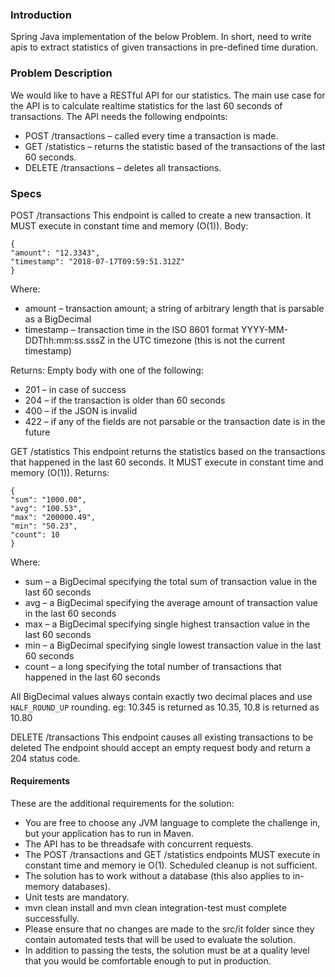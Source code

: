 ### Introduction 
Spring Java implementation of the below Problem. In short, need to write apis to extract statistics of given transactions in pre-defined time duration.

### Problem Description
We would like to have a RESTful API for our statistics. The main use case for the API is to calculate realtime statistics for the last 60 seconds of transactions.
The API needs the following endpoints:

- POST /transactions – called every time a transaction is made.
- GET /statistics – returns the statistic based of the transactions of the last 60 seconds.
- DELETE /transactions – deletes all transactions.

### Specs
POST /transactions
This endpoint is called to create a new transaction. It MUST execute in constant time and memory (O(1)).
Body:
```$xslt
{
"amount": "12.3343", 
"timestamp": "2018-07-17T09:59:51.312Z"
}
```
Where:
- amount – transaction amount; a string of arbitrary length that is parsable as a BigDecimal
- timestamp – transaction time in the ISO 8601 format YYYY-MM-DDThh:mm:ss.sssZ in the UTC timezone (this is not the current timestamp)

Returns: Empty body with one of the following:
- 201 – in case of success
- 204 – if the transaction is older than 60 seconds
- 400 – if the JSON is invalid
- 422 – if any of the fields are not parsable or the transaction date is in the future

GET /statistics
This endpoint returns the statistics based on the transactions that happened in the last 60 seconds. It MUST execute in constant time and memory (O(1)).
Returns:
```$xslt
{
"sum": "1000.00", 
"avg": "100.53", 
"max": "200000.49", 
"min": "50.23", 
"count": 10
}
```

Where:
- sum – a BigDecimal specifying the total sum of transaction value in the last 60 seconds
- avg – a BigDecimal specifying the average amount of transaction value in the last 60 seconds
- max – a BigDecimal specifying single highest transaction value in the last 60 seconds
- min – a BigDecimal specifying single lowest transaction value in the last 60 seconds
- count – a long specifying the total number of transactions that happened in the last 60 seconds

All BigDecimal values always contain exactly two decimal places and use `HALF_ROUND_UP` rounding. eg: 10.345 is returned as 10.35, 10.8 is returned as 10.80

DELETE /transactions
This endpoint causes all existing transactions to be deleted
The endpoint should accept an empty request body and return a 204 status code.

#### Requirements
These are the additional requirements for the solution:
- You are free to choose any JVM language to complete the challenge in, but your application has to run in Maven.
- The API has to be threadsafe with concurrent requests.
- The POST /transactions and GET /statistics endpoints MUST execute in constant time and memory ie O(1). Scheduled cleanup is not sufficient.
- The solution has to work without a database (this also applies to in-memory databases).
- Unit tests are mandatory.
- mvn clean install and mvn clean integration-test must complete successfully.
- Please ensure that no changes are made to the src/it folder since they contain automated tests that will be used to evaluate the solution.
- In addition to passing the tests, the solution must be at a quality level that you would be comfortable enough to put in production.
